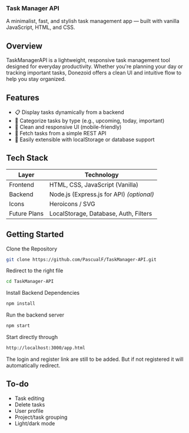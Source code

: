 ### Task Manager API

A minimalist, fast, and stylish task management app — built with vanilla JavaScript, HTML, and CSS.

## Overview

TaskManagerAPI is a lightweight, responsive task management tool designed for everyday productivity. Whether you're planning your day or tracking important tasks, Donezoid offers a clean UI and intuitive flow to help you stay organized.

## Features

- 📋 Display tasks dynamically from a backend
- 📅 Categorize tasks by type (e.g., upcoming, today, important)
- 🧼 Clean and responsive UI (mobile-friendly)
- 🔄 Fetch tasks from a simple REST API
- 💾 Easily extensible with localStorage or database support

## Tech Stack

| Layer        | Technology     |
|--------------|----------------|
| Frontend     | HTML, CSS, JavaScript (Vanilla) |
| Backend      | Node.js (Express.js for API) *(optional)* |
| Icons        | Heroicons / SVG |
| Future Plans | LocalStorage, Database, Auth, Filters |

##  Getting Started

Clone the Repository
```bash
git clone https://github.com/PascualF/TaskManager-API.git
```
Redirect to the right file
```bash
cd TaskManager-API
```
Install Backend Dependencies
```bash
npm install
```
Run the backend server
```bash
npm start
```
Start directly through
```bash
http://localhost:3000/app.html
```
The login and register link are still to be added.
But if not registered it will automatically redirect.

##  To-do

- Task editing
- Delete tasks
- User profile
- Project/task grouping
- Light/dark mode